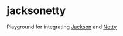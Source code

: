 # jacksonetty
Playground for integrating [Jackson](http://github.com/FasterXML/jackson) and [Netty](http://netty.io/)
